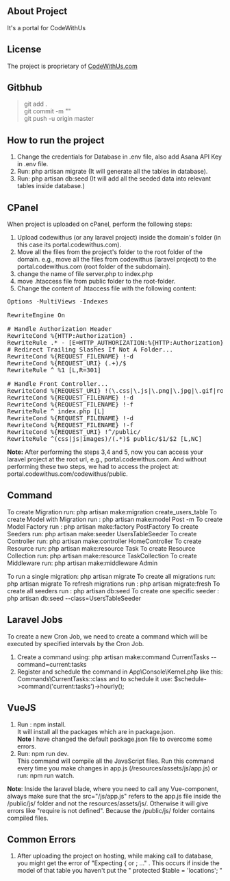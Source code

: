 ## About Project

It's a portal for CodeWithUs

## License

The project is proprietary of [CodeWithUs.com](http://codewithus.com/)

## Gitbhub
>git add . <br>
git commit -m "" <br>
git push -u origin master <br>


## How to run the project
1. Change the credentials for Database in .env file, also add Asana API Key in .env file.
2. Run: php artisan migrate (It will generate all the tables in database).
3. Run: php artisan db:seed (It will add all the seeded data into relevant tables inside database.)


## CPanel

When project is uploaded on cPanel, perform the following steps:

1. Upload codewithus (or any laravel project) inside the domain's folder (in this case its portal.codewithus.com).
2. Move all the files from the project's folder to the root folder of the domain. e.g., move all the files from codewithus (laravel project) to the portal.codewithus.com (root folder of the subdomain).
3. change the name of file server.php to index.php
4. move .htaccess file from public folder to the root-folder.
5. Change the content of .htaccess file with the following content:

<pre>
Options -MultiViews -Indexes

RewriteEngine On

# Handle Authorization Header
RewriteCond %{HTTP:Authorization} .
RewriteRule .* - [E=HTTP_AUTHORIZATION:%{HTTP:Authorization}]
# Redirect Trailing Slashes If Not A Folder...
RewriteCond %{REQUEST_FILENAME} !-d
RewriteCond %{REQUEST_URI} (.+)/$
RewriteRule ^ %1 [L,R=301]

# Handle Front Controller...
RewriteCond %{REQUEST_URI} !(\.css|\.js|\.png|\.jpg|\.gif|robots\.txt)$ [NC]
RewriteCond %{REQUEST_FILENAME} !-d
RewriteCond %{REQUEST_FILENAME} !-f
RewriteRule ^ index.php [L]
RewriteCond %{REQUEST_FILENAME} !-d
RewriteCond %{REQUEST_FILENAME} !-f
RewriteCond %{REQUEST_URI} !^/public/
RewriteRule ^(css|js|images)/(.*)$ public/$1/$2 [L,NC]
</pre>

<strong>Note:</strong> After performing the steps 3,4 and 5, now you can access your laravel project at the root url, e.g., portal.codewithus.com. And without performing these two steps, we had to access the project at: portal.codewithus.com/codewithus/public.


## Command
To create Migration run: php artisan make:migration create_users_table
To create Model with Migration run : php artisan make:model Post -m
To create Model Factory run : php artisan make:factory PostFactory
To create Seeders run: php artisan make:seeder UsersTableSeeder
To create Controller run: php artisan make:controller HomeController
To create Resource run: php artisan make:resource Task
To create Resource Collection run: php artisan make:resource TaskCollection
To create Middleware run: php artisan make:middleware Admin

To run a single migration: php artisan migrate
To create all migrations run: php artisan migrate
To refresh migrations run : php artisan migrate:fresh
To create all seeders run : php artisan db:seed
To create one specific seeder : php artisan db:seed --class=UsersTableSeeder

## Laravel Jobs
To create a new Cron Job, we need to create a command which will be executed by specified intervals by the Cron Job.
1. Create a command using: php artisan make:command CurrentTasks --command=current:tasks
2. Register and schedule the command in App\Console\Kernel.php like this: Commands\CurrentTasks::class and to schedule it use: $schedule->command('current:tasks')->hourly();

## VueJS
1. Run : npm install. <br>
   It will install all the packages which are in package.json.<br>
   **Note** I have changed the default package.json file to overcome some errors.
2. Run: npm run dev. <br>
   This command will compile all the JavaScript files. Run this command every time you make changes in app.js (/resources/assets/js/app.js) or run: npm run watch.


**Note**: Inside the laravel blade, where you need to call any Vue-component, always make sure that the src="/js/app.js" refers to the app.js file inside the /public/js/ folder and not the resources/assets/js/. Otherwise it will give errors like "require is not defined". Because the /public/js/ folder contains compiled files. 
 

## Common Errors
1. After uploading the project on hosting, while making call to database, you might get the error of "Expecting { or ; ..." . This occurs if inside the model of that table you haven't put the " protected $table = 'locations'; "

